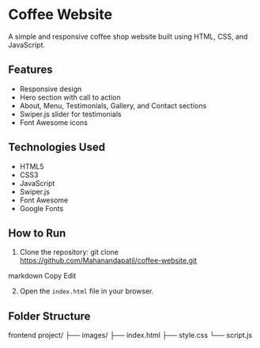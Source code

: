 # Coffee Website

A simple and responsive coffee shop website built using HTML, CSS, and JavaScript.

## Features

- Responsive design
- Hero section with call to action
- About, Menu, Testimonials, Gallery, and Contact sections
- Swiper.js slider for testimonials
- Font Awesome icons

## Technologies Used

- HTML5
- CSS3
- JavaScript
- Swiper.js
- Font Awesome
- Google Fonts

## How to Run

1. Clone the repository:
git clone https://github.com/Mahanandapatil/coffee-website.git

markdown
Copy
Edit

2. Open the `index.html` file in your browser.

## Folder Structure

frontend project/
├── images/
├── index.html
├── style.css
└── script.js

